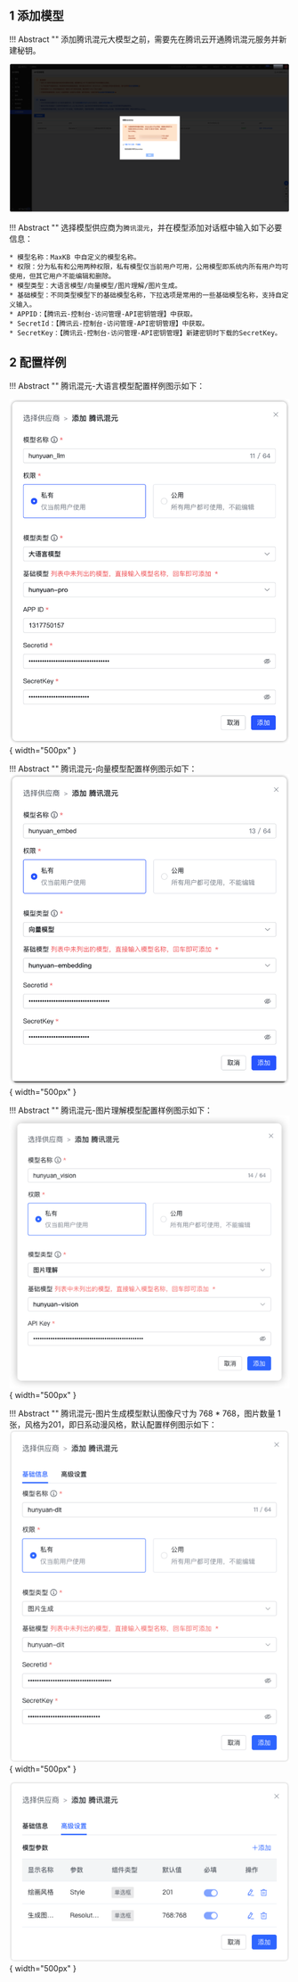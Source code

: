 ## 1 添加模型

!!! Abstract ""
    添加腾讯混元大模型之前，需要先在腾讯云开通腾讯混元服务并新建秘钥。

![tencent apikey](../../img/model/tencent_apikey.png)

!!! Abstract ""
    选择模型供应商为`腾讯混元`，并在模型添加对话框中输入如下必要信息：

    * 模型名称：MaxKB 中自定义的模型名称。    
    * 权限：分为私有和公用两种权限，私有模型仅当前用户可用，公用模型即系统内所有用户均可使用，但其它用户不能编辑和删除。    
    * 模型类型：大语言模型/向量模型/图片理解/图片生成。   
    * 基础模型：不同类型模型下的基础模型名称，下拉选项是常用的一些基础模型名称，支持自定义输入。         
    * APPID：【腾讯云-控制台-访问管理-API密钥管理】中获取。 
    * SecretId：【腾讯云-控制台-访问管理-API密钥管理】中获取。
    * SecretKey：【腾讯云-控制台-访问管理-API密钥管理】新建密钥时下载的SecretKey。 

## 2 配置样例

!!! Abstract ""
    腾讯混元-大语言模型配置样例图示如下：

![hunyuan 大语言模型](../../img/model/hunyuan_LLM.png){ width="500px" }

!!! Abstract ""
    腾讯混元-向量模型配置样例图示如下：
![hunyuan 向量模型](../../img/model/hunyuan_embed.png){ width="500px" }

!!! Abstract ""
    腾讯混元-图片理解模型配置样例图示如下：
![hunyuan 图片理解模型](../../img/model/hunyuan_vision.png){ width="500px" }

!!! Abstract ""
    腾讯混元-图片生成模型默认图像尺寸为 768 * 768，图片数量 1 张，风格为201，即日系动漫风格，默认配置样例图示如下：
![hunyuan 图片生成模型](../../img/model/hunyuan_vision_gen1.png){ width="500px" }

![hunyuan 图片生成模型](../../img/model/hunyuan_vision_gen2.png){ width="500px" }
